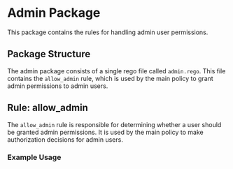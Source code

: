 # Admin Package

This package contains the rules for handling admin user permissions.

## Package Structure

The admin package consists of a single rego file called `admin.rego`. This file contains the `allow_admin` rule, which is used by the main policy to grant admin permissions to admin users.

## Rule: allow_admin

The `allow_admin` rule is responsible for determining whether a user should be granted admin permissions. It is used by the main policy to make authorization decisions for admin users.

### Example Usage
